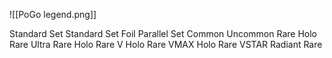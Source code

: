 ![[PoGo legend.png]]

Standard Set
Standard Set Foil
Parallel Set
Common
Uncommon
Rare
Holo Rare
Ultra Rare
Holo Rare V
Holo Rare VMAX
Holo Rare VSTAR
Radiant Rare